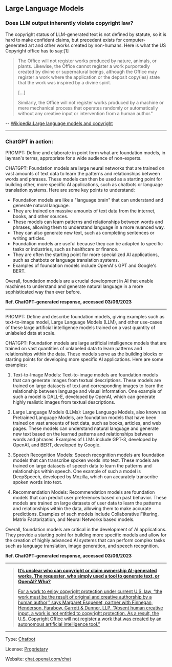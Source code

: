 ## Large Language Models

### Does LLM output inherently violate copyright law?
The copyright status of LLM-generated text is not defined by statute, so it is hard to make confident claims, but precedent exists for computer-generated art and other works created by non-humans. Here is what the US Copyright office has to say:[1]
> The Office will not register works produced by nature, animals, or plants. Likewise, the Office cannot register a work purportedly created by divine or supernatural beings, although the Office may register a work where the application or the deposit copy(ies) state that the work was inspired by a divine spirit.
>
> [...]
>
> Similarly, the Office will not register works produced by a machine or mere mechanical process that operates randomly or automatically without any creative input or intervention from a human author."

-- [Wikipedia:Large language models and copyright](https://en.wikipedia.org/wiki/Wikipedia:Large_language_models_and_copyright)

- - - - - - - - - - - - - - - - -

### ChatGPT in action:

PROMPT: Define and elaborate in point form what are foundation models, in layman's terms, appropriate for a wide audience of non-experts.

CHATGPT: Foundation models are large neural networks that are trained on vast amounts of text data to learn the patterns and relationships between words and phrases. These models can then be used as a starting point for building other, more specific AI applications, such as chatbots or language translation systems. Here are some key points to understand:

* Foundation models are like a "language brain" that can understand and generate natural language.
* They are trained on massive amounts of text data from the internet, books, and other sources.
* These models can learn patterns and relationships between words and phrases, allowing them to understand language in a more nuanced way.
* They can also generate new text, such as completing sentences or writing articles.
* Foundation models are useful because they can be adapted to specific tasks or industries, such as healthcare or finance.
* They are often the starting point for more specialized AI applications, such as chatbots or language translation systems.
* Examples of foundation models include OpenAI's GPT and Google's BERT.

Overall, foundation models are a crucial development in AI that enable machines to understand and generate natural language in a more sophisticated way than ever before.

__Ref. ChatGPT-generated response, accessed 03/06/2023__

- - - - - - - - - - - - - - - - -

PROMPT: Define and describe foundation models, giving examples such as text-to-image model, Large Language Models (LLM), and other use-cases of these large artificial intelligence models trained on a vast quantity of unlabeled data at scale.

CHATGPT: Foundation models are large artificial intelligence models that are trained on vast quantities of unlabeled data to learn patterns and relationships within the data. These models serve as the building blocks or starting points for developing more specific AI applications. Here are some examples:

1. Text-to-Image Models: Text-to-image models are foundation models that can generate images from textual descriptions. These models are trained on large datasets of text and corresponding images to learn the relationship between language and visual information. One example of such a model is DALL-E, developed by OpenAI, which can generate highly realistic images from textual descriptions.

2. Large Language Models (LLMs): Large Language Models, also known as Pretrained Language Models, are foundation models that have been trained on vast amounts of text data, such as books, articles, and web pages. These models can understand natural language and generate new text based on the learned patterns and relationships between words and phrases. Examples of LLMs include GPT-3, developed by OpenAI, and BERT, developed by Google.

3. Speech Recognition Models: Speech recognition models are foundation models that can transcribe spoken words into text. These models are trained on large datasets of speech data to learn the patterns and relationships within speech. One example of such a model is DeepSpeech, developed by Mozilla, which can accurately transcribe spoken words into text.

4. Recommendation Models: Recommendation models are foundation models that can predict user preferences based on past behavior. These models are trained on large datasets of user data to learn the patterns and relationships within the data, allowing them to make accurate predictions. Examples of such models include Collaborative Filtering, Matrix Factorization, and Neural Networks based models.

Overall, foundation models are critical in the development of AI applications. They provide a starting point for building more specific models and allow for the creation of highly advanced AI systems that can perform complex tasks such as language translation, image generation, and speech recognition.

__Ref. ChatGPT-generated response, accessed 03/06/2023__

- - - - - - - - - - - - - - - - -

> [__It’s unclear who can copyright or claim ownership AI-generated works. The requester, who simply used a tool to generate text, or OpenAI? Who?__](https://www.forbes.com/sites/joemckendrick/2022/12/21/who-ultimately-owns-content-generated-by-chatgpt-and-other-ai-platforms)
>
> [For a work to enjoy copyright protection under current U.S. law, “the work must be the result of original and creative authorship by a human author,” says Margaret Esquenet, partner with Finnegan, Henderson, Farabow, Garrett & Dunner, LLP. “Absent human creative input, a work is not entitled to copyright protection. As a result, the U.S. Copyright Office will not register a work that was created by an autonomous artificial intelligence tool.”](https://www.forbes.com/sites/joemckendrick/2022/12/21/who-ultimately-owns-content-generated-by-chatgpt-and-other-ai-platforms)

- - - - - - - - - - - - - - - - -

Type: [Chatbot](https://en.wikipedia.org/wiki/Chatbot)

License:	[Proprietary](https://en.wikipedia.org/wiki/Proprietary_software)

Website:	[chat.openai.com/chat](https://chat.openai.com/chat)
